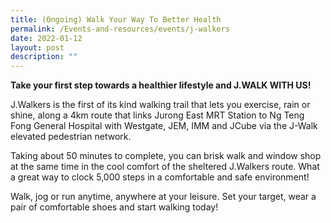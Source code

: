 ```yaml
---
title: (Ongoing) Walk Your Way To Better Health
permalink: /Events-and-resources/events/j-walkers
date: 2022-01-12
layout: post
description: ""
---
```

**Take your first step towards a healthier lifestyle and J.WALK WITH US!**

J.Walkers is the first of its kind walking trail that lets you exercise, rain or shine, along a 4km route that links Jurong East MRT Station to Ng Teng Fong General Hospital with Westgate, JEM, IMM and JCube via the J-Walk elevated pedestrian network. 

Taking about 50 minutes to complete, you can brisk walk and window shop at the same time in the cool comfort of the sheltered J.Walkers route. What a great way to clock 5,000 steps in a comfortable and safe environment! 

Walk, jog or run anytime, anywhere at your leisure. Set your target, wear a pair of comfortable shoes and start walking today!